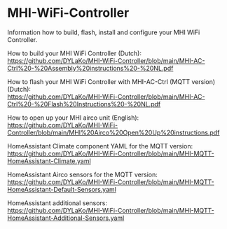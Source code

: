 # MHI-WiFi-Controller

Information how to build, flash, install and configure your MHI WiFi Controller.

How to build your MHI WiFi Controller (Dutch):<br>
https://github.com/DYLaKo/MHI-WiFi-Controller/blob/main/MHI-AC-Ctrl%20-%20Assembly%20instructions%20-%20NL.pdf

How to flash your MHI WiFi Controller with MHI-AC-Ctrl (MQTT version) (Dutch):<br>
https://github.com/DYLaKo/MHI-WiFi-Controller/blob/main/MHI-AC-Ctrl%20-%20Flash%20Instructions%20-%20NL.pdf

How to open up your MHI airco unit (English):<br>
https://github.com/DYLaKo/MHI-WiFi-Controller/blob/main/MHI%20Airco%20Open%20Up%20instructions.pdf

HomeAssistant Climate component YAML for the MQTT version:<br>
https://github.com/DYLaKo/MHI-WiFi-Controller/blob/main/MHI-MQTT-HomeAssistant-Climate.yaml

HomeAssistant Airco sensors for the MQTT version:<br>
https://github.com/DYLaKo/MHI-WiFi-Controller/blob/main/MHI-MQTT-HomeAssistant-Default-Sensors.yaml

HomeAssistant additional sensors:<br>
https://github.com/DYLaKo/MHI-WiFi-Controller/blob/main/MHI-MQTT-HomeAssistant-Additional-Sensors.yaml
